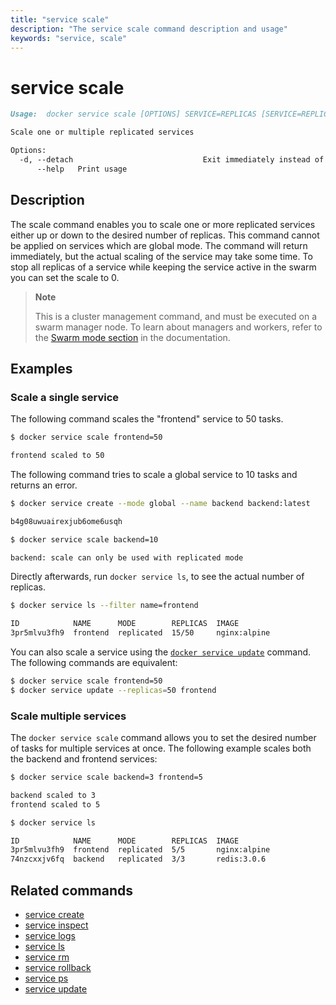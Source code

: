 ```yaml
---
title: "service scale"
description: "The service scale command description and usage"
keywords: "service, scale"
---
```


# service scale

```markdown
Usage:  docker service scale [OPTIONS] SERVICE=REPLICAS [SERVICE=REPLICAS...]

Scale one or multiple replicated services

Options:
  -d, --detach                             Exit immediately instead of waiting for the service to converge (default true)
      --help   Print usage
```

## Description

The scale command enables you to scale one or more replicated services either up
or down to the desired number of replicas. This command cannot be applied on
services which are global mode. The command will return immediately, but the
actual scaling of the service may take some time. To stop all replicas of a
service while keeping the service active in the swarm you can set the scale to 0.

> **Note**
>
> This is a cluster management command, and must be executed on a swarm
> manager node. To learn about managers and workers, refer to the
> [Swarm mode section](https://docs.docker.com/engine/swarm/) in the
> documentation.

## Examples

### Scale a single service

The following command scales the "frontend" service to 50 tasks.

```bash
$ docker service scale frontend=50

frontend scaled to 50
```

The following command tries to scale a global service to 10 tasks and returns an error.

```bash
$ docker service create --mode global --name backend backend:latest

b4g08uwuairexjub6ome6usqh

$ docker service scale backend=10

backend: scale can only be used with replicated mode
```

Directly afterwards, run `docker service ls`, to see the actual number of
replicas.

```bash
$ docker service ls --filter name=frontend

ID            NAME      MODE        REPLICAS  IMAGE
3pr5mlvu3fh9  frontend  replicated  15/50     nginx:alpine
```

You can also scale a service using the [`docker service update`](service_update.md)
command. The following commands are equivalent:

```bash
$ docker service scale frontend=50
$ docker service update --replicas=50 frontend
```

### Scale multiple services

The `docker service scale` command allows you to set the desired number of
tasks for multiple services at once. The following example scales both the
backend and frontend services:

```bash
$ docker service scale backend=3 frontend=5

backend scaled to 3
frontend scaled to 5

$ docker service ls

ID            NAME      MODE        REPLICAS  IMAGE
3pr5mlvu3fh9  frontend  replicated  5/5       nginx:alpine
74nzcxxjv6fq  backend   replicated  3/3       redis:3.0.6
```

## Related commands

* [service create](service_create.md)
* [service inspect](service_inspect.md)
* [service logs](service_logs.md)
* [service ls](service_ls.md)
* [service rm](service_rm.md)
* [service rollback](service_rollback.md)
* [service ps](service_ps.md)
* [service update](service_update.md)
